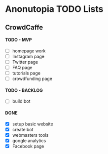 # Anonutopia TODO Lists

## CrowdCaffe

#### TODO - MVP

- [ ] homepage work
- [ ] Instagram page
- [ ] Twitter page
- [ ] FAQ page
- [ ] tutorials page
- [ ] crowdfunding page

#### TODO - BACKLOG

- [ ] build bot

#### DONE

- [x] setup basic website
- [x] create bot
- [x] webmasters tools
- [x] google analytics
- [x] Facebook page
